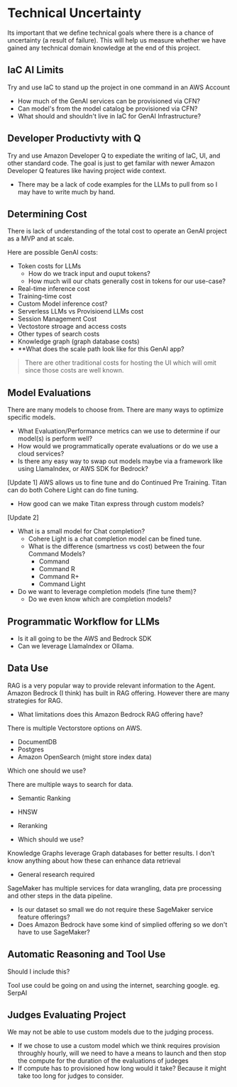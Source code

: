 # Technical Uncertainty

Its important that we define technical goals where there is a chance of uncertainty (a result of failure).
This will help us measure whether we have gained any technical domain knowledge at the end of this project.


## IaC AI Limits

Try and use IaC to stand up the project in one command in an AWS Account

- How much of the GenAI services can be provisioned via CFN?
- Can model's from the model catalog be provisioned via CFN?
- What should and shouldn't live in IaC for GenAI Infrastructure?

## Developer Productivty with Q

Try and use Amazon Developer Q to expediate the writing of IaC, UI, and other standard code.
The goal is just to get familar with newer Amazon Developer Q features like having project wide context.

- There may be a lack of code examples for the LLMs to pull from so I may have to write much by hand.

## Determining Cost

There is lack of understanding of the total cost to operate an GenAI project as a MVP and at scale.

Here are possible GenAI costs:
- Token costs for LLMs
    - How do we track input and ouput tokens?
    - How much will our chats generally cost in tokens for our use-case?
- Real-time inference cost
- Training-time cost
- Custom Model inference cost?
- Serverless LLMs vs Provisioend LLMs cost
- Session Management Cost
- Vectostore stroage and access costs
- Other types of search costs
- Knowledge graph (graph database costs)
- **What does the scale path look like for this GenAI app?

> There are other traditional costs for hosting the UI which will omit since those costs are well known.


## Model Evaluations

There are many models to choose from.
There are many ways to optimize specific models.

- What Evaluation/Performance metrics can we use to determine if our model(s) is perform well?
- How would we programmatically operate evaluations or do we use a cloud services?
- Is there any easy way to swap out models maybe via a framework like using LlamaIndex, or AWS SDK for Bedrock?

[Update 1]
AWS allows us to fine tune and do Continued Pre Training.
Titan can do both
Cohere Light can do fine tuning.

- How good can we make Titan express through custom models?

[Update 2]

- What is a small model for Chat completion?
    - Cohere Light is a chat completion model can be fined tune.
    - What is the difference (smartness vs cost) between the four Command Models?
        - Command
        - Command R
        - Command R+
        - Command Light
- Do we want to leverage completion models (fine tune them)?
    - Do we even know which are completion models?

## Programmatic Workflow for LLMs

- Is it all going to be the AWS and Bedrock SDK
- Can we leverage LlamaIndex or Ollama.

## Data Use

RAG is a very popular way to provide relevant information to the Agent.
Amazon Bedrock (I think) has built in RAG offering.
However there are many strategies for RAG.

- What limitations does this Amazon Bedrock RAG offering have?

There is multiple Vectorstore options on AWS.
- DocumentDB
- Postgres
- Amazon OpenSearch (might store index data)

Which one should we use?

There are multiple ways to search for data.
- Semantic Ranking
- HNSW
- Reranking

- Which should we use?

Knowledge Graphs leverage Graph databases for better results.
I don't know anything about how these can enhance data retrieval

- General research required

SageMaker has multiple services for data wrangling, data pre processing
and other steps in the data pipeline.

- Is our dataset so small we do not require these SageMaker service feature offerings?
- Does Amazon Bedrock have some kind of simplied offering so we don't have to use SageMaker?

## Automatic Reasoning and Tool Use

Should I include this?

Tool use could be going on and using the internet, searching google. eg. SerpAI

## Judges Evaluating Project

We may not be able to use custom models due to the judging process.

- If we chose to use a custom model which we think requires provision throughly hourly, will we need to have a means to launch and then stop the compute for the duration of the evaluations of judeges
- If compute has to provisioned how long would it take? Because it might take too long for judges to consider.
